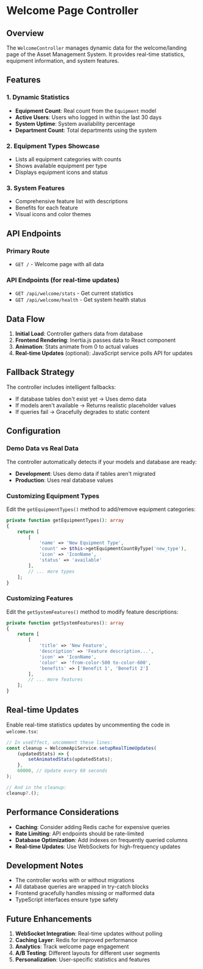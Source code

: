 # Welcome Page Controller

## Overview

The `WelcomeController` manages dynamic data for the welcome/landing page of the Asset Management System. It provides real-time statistics, equipment information, and system features.

## Features

### 1. Dynamic Statistics

- **Equipment Count**: Real count from the `Equipment` model
- **Active Users**: Users who logged in within the last 30 days
- **System Uptime**: System availability percentage
- **Department Count**: Total departments using the system

### 2. Equipment Types Showcase

- Lists all equipment categories with counts
- Shows available equipment per type
- Displays equipment icons and status

### 3. System Features

- Comprehensive feature list with descriptions
- Benefits for each feature
- Visual icons and color themes

## API Endpoints

### Primary Route

- `GET /` - Welcome page with all data

### API Endpoints (for real-time updates)

- `GET /api/welcome/stats` - Get current statistics
- `GET /api/welcome/health` - Get system health status

## Data Flow

1. **Initial Load**: Controller gathers data from database
2. **Frontend Rendering**: Inertia.js passes data to React component
3. **Animation**: Stats animate from 0 to actual values
4. **Real-time Updates** (optional): JavaScript service polls API for updates

## Fallback Strategy

The controller includes intelligent fallbacks:

- If database tables don't exist yet → Uses demo data
- If models aren't available → Returns realistic placeholder values
- If queries fail → Gracefully degrades to static content

## Configuration

### Demo Data vs Real Data

The controller automatically detects if your models and database are ready:

- **Development**: Uses demo data if tables aren't migrated
- **Production**: Uses real database values

### Customizing Equipment Types

Edit the `getEquipmentTypes()` method to add/remove equipment categories:

```php
private function getEquipmentTypes(): array
{
    return [
        [
            'name' => 'New Equipment Type',
            'count' => $this->getEquipmentCountByType('new_type'),
            'icon' => 'IconName',
            'status' => 'available'
        ],
        // ... more types
    ];
}
```

### Customizing Features

Edit the `getSystemFeatures()` method to modify feature descriptions:

```php
private function getSystemFeatures(): array
{
    return [
        [
            'title' => 'New Feature',
            'description' => 'Feature description...',
            'icon' => 'IconName',
            'color' => 'from-color-500 to-color-600',
            'benefits' => ['Benefit 1', 'Benefit 2']
        ],
        // ... more features
    ];
}
```

## Real-time Updates

Enable real-time statistics updates by uncommenting the code in `welcome.tsx`:

```javascript
// In useEffect, uncomment these lines:
const cleanup = WelcomeApiService.setupRealTimeUpdates(
    (updatedStats) => {
        setAnimatedStats(updatedStats);
    },
    60000, // Update every 60 seconds
);

// And in the cleanup:
cleanup?.();
```

## Performance Considerations

- **Caching**: Consider adding Redis cache for expensive queries
- **Rate Limiting**: API endpoints should be rate-limited
- **Database Optimization**: Add indexes on frequently queried columns
- **Real-time Updates**: Use WebSockets for high-frequency updates

## Development Notes

- The controller works with or without migrations
- All database queries are wrapped in try-catch blocks
- Frontend gracefully handles missing or malformed data
- TypeScript interfaces ensure type safety

## Future Enhancements

1. **WebSocket Integration**: Real-time updates without polling
2. **Caching Layer**: Redis for improved performance
3. **Analytics**: Track welcome page engagement
4. **A/B Testing**: Different layouts for different user segments
5. **Personalization**: User-specific statistics and features
